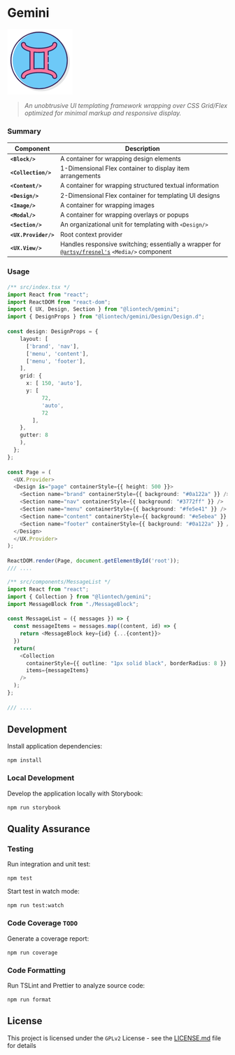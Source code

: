 # Gemini

![Gemini Logo](assets/logo.png)

> _An unobtrusive UI templating framework wrapping over CSS Grid/Flex optimized for minimal markup and responsive display._

### Summary

| Component            | Description                                                                                                                         |
| -------------------- | ----------------------------------------------------------------------------------------------------------------------------------- |
| **`<Block/>`**       | A container for wrapping design elements                                                                                            |
| **`<Collection/>`**  | 1-Dimensional Flex container to display item arrangements                                                                           |
| **`<Content/>`**     | A container for wrapping structured textual information                                                                             |
| **`<Design/>`**      | 2-Dimensional Flex container for templating UI designs                                                                              |
| **`<Image/>`**       | A container for wrapping images                                                                                                     |
| **`<Modal/>`**       | A container for wrapping overlays or popups                                                                                         |
| **`<Section/>`**     | An organizational unit for templating with `<Design/>`                                                                              |
| **`<UX.Provider/>`** | Root context provider                                                                                                               |
| **`<UX.View/>`**     | Handles responsive switching; essentially a wrapper for [`@artsy/fresnel's`](https://github.com/artsy/fresnel) `<Media/>` component |

### Usage

```typescript
/** src/index.tsx */
import React from "react";
import ReactDOM from "react-dom";
import { UX, Design, Section } from "@liontech/gemini";
import { DesignProps } from "@liontech/gemini/Design/Design.d";

const design: DesignProps = {
    layout: [
      ['brand', 'nav'],
      ['menu', 'content'],
      ['menu', 'footer'],
    ],
    grid: {
      x: [ 150, 'auto'],
      y: [
           72, 
           'auto', 
           72
        ],
    },
    gutter: 8
    ),
  };
};

const Page = (
  <UX.Provider>
  <Design is="page" containerStyle={{ height: 500 }}>
    <Section name="brand" containerStyle={{ background: "#0a122a" }} />
    <Section name="nav" containerStyle={{ background: "#3772ff" }} />
    <Section name="menu" containerStyle={{ background: "#fe5e41" }} />
    <Section name="content" containerStyle={{ background: "#e5ebea" }} />
    <Section name="footer" containerStyle={{ background: "#0a122a" }} />
  </Design>
  </UX.Provider>
);

ReactDOM.render(Page, document.getElementById('root'));
/// ....
```

```typescript
/** src/components/MessageList */
import React from "react";
import { Collection } from "@liontech/gemini";
import MessageBlock from "./MessageBlock";

const MessageList = ({ messages }) => {
  const messageItems = messages.map((content, id) => {
    return <MessageBlock key={id} {...{content}}>
  })
  return(
    <Collection
      containerStyle={{ outline: "1px solid black", borderRadius: 8 }}
      items={messageItems}
    />
  );
};

/// ....
```

## Development

Install application dependencies:

`npm install`

### Local Development

Develop the application locally with Storybook:

`npm run storybook`

## Quality Assurance

### Testing

Run integration and unit test:

`npm test`

Start test in watch mode:

`npm run test:watch`

### Code Coverage `TODO`

Generate a coverage report:

`npm run coverage`

### Code Formatting

Run TSLint and Prettier to analyze source code:

`npm run format`

## License

This project is licensed under the `GPLv2` License - see the [LICENSE.md](LICENSE.md) file for details
